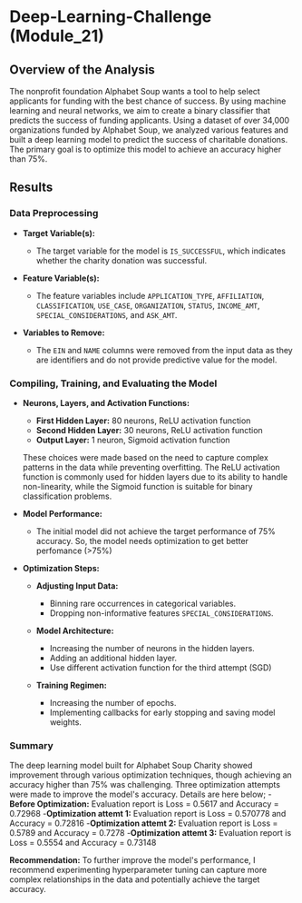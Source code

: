 # Deep-Learning-Challenge (Module_21)

## Overview of the Analysis
The nonprofit foundation Alphabet Soup wants a tool to help select applicants for funding with the best chance of success. By using machine learning and neural networks, we aim to create a binary classifier that predicts the success of funding applicants. Using a dataset of over 34,000 organizations funded by Alphabet Soup, we analyzed various features and built a deep learning model to predict the success of charitable donations. The primary goal is to optimize this model to achieve an accuracy higher than 75%.

## Results

### Data Preprocessing
- **Target Variable(s):**
  - The target variable for the model is `IS_SUCCESSFUL`, which indicates whether the charity donation was successful.
  
- **Feature Variable(s):**
  - The feature variables include `APPLICATION_TYPE`, `AFFILIATION`, `CLASSIFICATION`, `USE_CASE`, `ORGANIZATION`, `STATUS`, `INCOME_AMT`, `SPECIAL_CONSIDERATIONS`, and `ASK_AMT`.

- **Variables to Remove:**
  - The `EIN` and `NAME` columns were removed from the input data as they are identifiers and do not provide predictive value for the model.

### Compiling, Training, and Evaluating the Model
- **Neurons, Layers, and Activation Functions:**
  - **First Hidden Layer:** 80 neurons, ReLU activation function
  - **Second Hidden Layer:** 30 neurons, ReLU activation function
  - **Output Layer:** 1 neuron, Sigmoid activation function

  These choices were made based on the need to capture complex patterns in the data while preventing overfitting. The ReLU activation function is commonly used for hidden layers due to its ability to handle non-linearity, while the Sigmoid function is suitable for binary classification problems.

- **Model Performance:**
  - The initial model did not achieve the target performance of 75% accuracy. So, the model needs optimization to get better perfomance (>75%)

- **Optimization Steps:**
  - **Adjusting Input Data:**
    - Binning rare occurrences in categorical variables.
    - Dropping non-informative features `SPECIAL_CONSIDERATIONS`.
  
  - **Model Architecture:**
    - Increasing the number of neurons in the hidden layers.
    - Adding an additional hidden layer.
    - Use different activation function for the third attempt (SGD)
  
  - **Training Regimen:**
    - Increasing the number of epochs.
    - Implementing callbacks for early stopping and saving model weights.

### Summary
The deep learning model built for Alphabet Soup Charity showed improvement through various optimization techniques, though achieving an accuracy higher than 75% was challenging. Three optimization attempts were made to improve the model's accuracy. Details are here below;
    -**Before Optimization:** Evaluation report is Loss = 0.5617 and Accuracy = 0.72968
    -**Optimization attemt 1:** Evaluation report is Loss = 0.570778 and Accuracy = 0.72816
    -**Optimization attemt 2:** Evaluation report is Loss = 0.5789 and Accuracy = 0.7278
    -**Optimization attemt 3:** Evaluation report is Loss = 0.5554 and Accuracy = 0.73148

**Recommendation:**
To further improve the model's performance, I recommend experimenting hyperparameter tuning can capture more complex relationships in the data and potentially achieve the target accuracy. 
